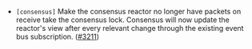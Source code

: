 - `[consensus]` Make the consensus reactor no longer have packets on receive take the consensus lock.
Consensus will now update the reactor's view after every relevant change through the existing event
bus subscription.
  ([\#3211](https://github.com/cometbft/cometbft/pull/3211))

